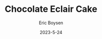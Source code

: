 ---
layout: recipe-page
permalink: /recipes/chocolate-eclair-cake/
gallery: true
title: Chocolate Eclair Cake
description: 
thumbnail: 
author: Eric Boysen
date: 2023-5-24

category: Unlabeled
cuisine: Unlabeled
college: true
preptime: 30
resttime: 0
cooktime: 30
servings: 1

ingredients:
- 2 packages French Vanilla instant pudding
- 3 cups milk
- 8 oz Cool Whip
- 1 box graham crackers
- 1 1/2 cups powdered sugar
- 2 oz unsweetened chocolate
- 1 tbsp butter
- 2 tbsp melted butter
- 1 tbsp vanilla
- 2 tbsp Karo light corn syrup
- 2-3 tbsp milk
instructions:
- Mix pudding with milk and blend well. Add cool whip
- Layer a 9x13 metal pan with graham crackers and top with 1/2 of the pudding
- Add another layer of graham crackers and the rest of the pudding. Top with a third layer of graham crackers. 
- Melt the 1 tbsp butter and chocolate at very low heat to avoid burning. Melt additional butter in a glass measuring cup
- Add the chocolate mixture, vanilla, and Karo syrup to the melted butter
- Gradually add powdered sugar and milk and mix until the frosting is at a desired consistency.
- Spread the frosting on the final layer of graham crackers
- Refrigerate for no less than 24 hours
tips:
---